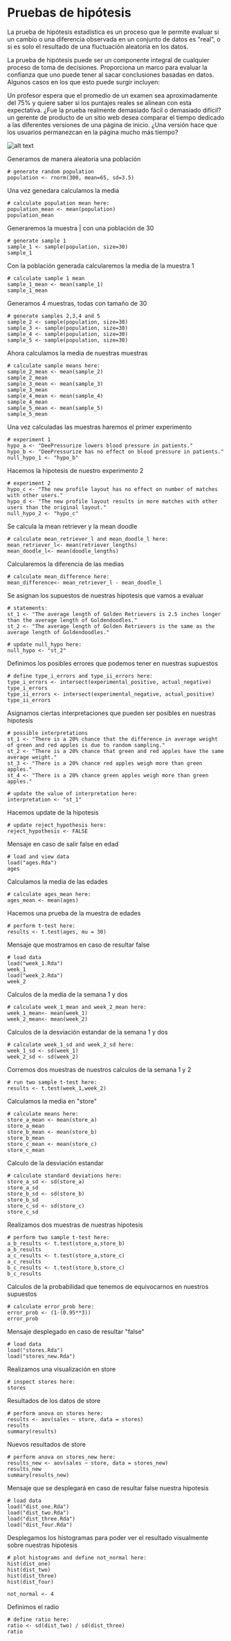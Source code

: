 # Pruebas de hipótesis
La prueba de hipótesis estadística es un proceso que le permite evaluar si un cambio o una diferencia observada en un conjunto de datos es "real", o si es solo el resultado de una fluctuación aleatoria en los datos.

La prueba de hipótesis puede ser un componente integral de cualquier proceso de toma de decisiones. Proporciona un marco para evaluar la confianza que uno puede tener al sacar conclusiones basadas en datos. Algunos casos en los que esto puede surgir incluyen:

Un profesor espera que el promedio de un examen sea aproximadamente del 75% y quiere saber si los puntajes reales se alinean con esta expectativa. ¿Fue la prueba realmente demasiado fácil o demasiado difícil?
un gerente de producto de un sitio web desea comparar el tiempo dedicado a las diferentes versiones de una página de inicio. ¿Una versión hace que los usuarios permanezcan en la página mucho más tiempo?

![alt text](https://spcgroup.com.mx/wp-content/uploads/2013/10/2.jpg)



Generamos de manera aleatoria una población

```{r}
# generate random population
population <- rnorm(300, mean=65, sd=3.5)
```
Una vez genedara calculamos la media

```{r}
# calculate population mean here:
population_mean <- mean(population)
population_mean
```
Generaremos la muestra | con una población de 30

```{r}
# generate sample 1
sample_1 <- sample(population, size=30)
sample_1
```
Con la población generada calcularemos la media de la muestra 1
```{r}
# calculate sample 1 mean
sample_1_mean <- mean(sample_1)
sample_1_mean
```

Generamos 4 muestras, todas con tamaño de 30
```{r}
# generate samples 2,3,4 and 5
sample_2 <- sample(population, size=30)
sample_3 <- sample(population, size=30)
sample_4 <- sample(population, size=30)
sample_5 <- sample(population, size=30)
```
Ahora calculamos la media de nuestras muestras
```{r}
# calculate sample means here:
sample_2_mean <- mean(sample_2)
sample_2_mean
sample_3_mean <- mean(sample_3)
sample_3_mean
sample_4_mean <- mean(sample_4)
sample_4_mean
sample_5_mean <- mean(sample_5)
sample_5_mean
```


Una vez calculadas las muestras haremos el primer experimento 
```{r}
# experiment 1
hypo_a <- "DeePressurize lowers blood pressure in patients."
hypo_b <- "DeePressurize has no effect on blood pressure in patients."
null_hypo_1 <- "hypo_b"
```

Hacemos la hipotesis de nuestro experimento 2
```{r}
# experiment 2
hypo_c <- "The new profile layout has no effect on number of matches with other users."
hypo_d <- "The new profile layout results in more matches with other users than the original layout."
null_hypo_2 <- "hypo_c"
```

Se calcula la mean retriever y la mean doodle
```{r}
# calculate mean_retriever_l and mean_doodle_l here:
mean_retriever_l<- mean(retriever_lengths)
mean_doodle_l<- mean(doodle_lengths)

```

Calcularemos la diferencia de las medias
```{r}
# calculate mean_difference here:
mean_difference<- mean_retriever_l - mean_doodle_l

```

Se asignan los supuestos de nuestras hipotesis que vamos a evaluar
```{r}
# statements:
st_1 <- "The average length of Golden Retrievers is 2.5 inches longer than the average length of Goldendoodles."
st_2 <- "The average length of Golden Retrievers is the same as the average length of Goldendoodles."

# update null_hypo here:
null_hypo <- "st_2"
```


Definimos los posibles errores que podemos tener en nuestras supuestos
```{r}
# define type_i_errors and type_ii_errors here:
type_i_errors <- intersect(experimental_positive, actual_negative)
type_i_errors
type_ii_errors <- intersect(experimental_negative, actual_positive)
type_ii_errors
```


Asignamos ciertas interpretaciones que pueden ser posibles en nuestras hipotesis
```{r}
# possible interpretations
st_1 <- "There is a 20% chance that the difference in average weight of green and red apples is due to random sampling."
st_2 <- "There is a 20% chance that green and red apples have the same average weight."
st_3 <- "There is a 20% chance red apples weigh more than green apples."
st_4 <- "There is a 20% chance green apples weigh more than green apples."

# update the value of interpretation here:
interpretation <- "st_1"
```

Hacemos update de la hipotesis 
```{r}
# update reject_hypothesis here:
reject_hypothesis <- FALSE
```

Mensaje en caso de salir false en edad
```{r message = FALSE}
# load and view data
load("ages.Rda")
ages
```

Calculamos la media de las edades
```{r}
# calculate ages_mean here:
ages_mean <- mean(ages)

```
Hacemos una prueba de la muestra de edades
```{r}
# perform t-test here:
results <- t.test(ages, mu = 30)

```

Mensaje que mostramos en caso de resultar false
```{r message = FALSE}
# load data
load("week_1.Rda")
week_1
load("week_2.Rda")
week_2
```
Calculos de la media de la semana 1 y dos
```{r}
# calculate week_1_mean and week_2_mean here:
week_1_mean<- mean(week_1)
week_2_mean<- mean(week_2)
```

Calculos de la desviación estandar de la semana 1 y dos
```{r}
# calculate week_1_sd and week_2_sd here:
week_1_sd <- sd(week_1)
week_2_sd <- sd(week_2)

```

Corremos dos muestras de nuestros calculos de la semana 1 y 2
```{r}
# run two sample t-test here:
results <- t.test(week_1,week_2)

```

Calculamos la media en "store"
```{r}
# calculate means here:
store_a_mean <- mean(store_a)
store_a_mean
store_b_mean <- mean(store_b)
store_b_mean
store_c_mean <- mean(store_c)
store_c_mean
```
Calculo de la desviación estandar
```{r}
# calculate standard deviations here:
store_a_sd <- sd(store_a)
store_a_sd
store_b_sd <- sd(store_b)
store_b_sd
store_c_sd <- sd(store_c)
store_c_sd
```

Realizamos dos muestras de nuestras hipotesis
```{r}
# perform two sample t-test here:
a_b_results <- t.test(store_a,store_b)
a_b_results
a_c_results <- t.test(store_a,store_c)
a_c_results
b_c_results <- t.test(store_b,store_c)
b_c_results
```

Calculos de la probabilidad que tenemos de equivocarnos en nuestros supuestos
```{r}
# calculate error_prob here:
error_prob <- (1-(0.95**3))
error_prob
```


Mensaje desplegado en caso de resultar "false"
```{r message = FALSE}
# load data
load("stores.Rda")
load("stores_new.Rda")
```
Realizamos una visualización en store
```{r}
# inspect stores here:
stores
```

Resultados de los datos de store
```{r}
# perform anova on stores here:
results <- aov(sales ~ store, data = stores)
results
summary(results)
```

Nuevos resultados de store
```{r}
# perform anova on stores_new here:
results_new <- aov(sales ~ store, data = stores_new)
results_new
summary(results_new)
```


Mensaje que se desplegará en caso de resultar false nuestra hipotesis
```{r message = FALSE}
# load data
load("dist_one.Rda")
load("dist_two.Rda")
load("dist_three.Rda")
load("dist_four.Rda")
```

Desplegamos los histogramas para poder ver el resultado visualmente sobre nuestras hipotesis
```{r}
# plot histograms and define not_normal here:
hist(dist_one)
hist(dist_two)
hist(dist_three)
hist(dist_four)

not_normal <- 4
```

Definimos el radio 
```{r}
# define ratio here:
ratio <- sd(dist_two) / sd(dist_three)
ratio
```
